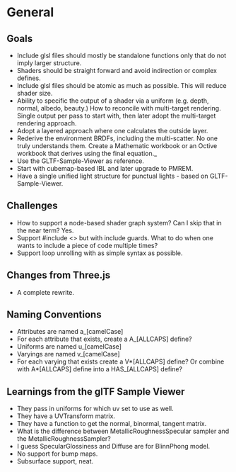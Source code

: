 # General

## Goals

- Include glsl files should mostly be standalone functions only that do not imply larger structure.
- Shaders should be straight forward and avoid indirection or complex defines.
- Include glsl files should be atomic as much as possible. This will reduce shader size.
- Ability to specific the output of a shader via a uniform (e.g. depth, normal, albedo, beauty.) How to reconcile with multi-target rendering. Single output per pass to start with, then later adopt the multi-target rendering approach.
- Adopt a layered approach where one calculates the outside layer.
- Rederive the environment BRDFs, including the multi-scatter. No one truly understands them. Create a Mathematic workbook or an Octive workbook that derives using the final equation.\_
- Use the GLTF-Sample-Viewer as reference.
- Start with cubemap-based IBL and later upgrade to PMREM.
- Have a single unified light structure for punctual lights - based on GLTF-Sample-Viewer.

## Challenges

- How to support a node-based shader graph system? Can I skip that in the near term? Yes.
- Support #include <> but with include guards. What to do when one wants to include a piece of code multiple times?
- Support loop unrolling with as simple syntax as possible.

## Changes from Three.js

- A complete rewrite.

## Naming Conventions

- Attributes are named a\_[camelCase]
- For each attribute that exists, create a A\_[ALLCAPS] define?
- Uniforms are named u\_[camelCase]
- Varyings are named v\_[camelCase]
- For each varying that exists create a V*[ALLCAPS] define? Or combine with A*[ALLCAPS] define into a HAS\_[ALLCAPS] define?

## Learnings from the glTF Sample Viewer

- They pass in uniforms for which uv set to use as well.
- They have a UVTransform matrix.
- They have a function to get the normal, binormal, tangent matrix.
- What is the difference between MetallicRoughnessSpecular sampler and the MetallicRoughnessSampler?
- I guess SpecularGlossiness and Diffuse are for BlinnPhong model.
- No support for bump maps.
- Subsurface support, neat.
